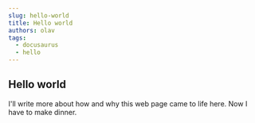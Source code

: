 ```yaml
---
slug: hello-world
title: Hello world
authors: olav
tags:
  - docusaurus
  - hello
---
```


## Hello world

I'll write more about how and why this web page came to life here. Now I have to make dinner.

